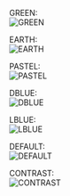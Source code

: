 GREEN:  
![GREEN](https://github.com/user-attachments/assets/ad3a3cd3-96a9-45e5-8fec-5ee6e42ac75c)

EARTH:  
![EARTH](https://github.com/user-attachments/assets/6be9386b-b8cd-4d43-9f1d-8dc025c847ba)

PASTEL:  
![PASTEL](https://github.com/user-attachments/assets/3eae307d-5409-4649-8b7d-7eb5d7001693)

DBLUE:  
![DBLUE](https://github.com/user-attachments/assets/9ec31e32-0d39-4644-b079-7975d45f9f34)

LBLUE:  
![LBLUE](https://github.com/user-attachments/assets/92b79e0b-2519-4666-8943-45584bc71fbd)

DEFAULT:  
![DEFAULT](https://github.com/user-attachments/assets/7f5793cd-c168-47ba-a3a7-5b2ae7d5256a)

CONTRAST:  
![CONTRAST](https://github.com/user-attachments/assets/b66d88d0-9f47-4bf3-8cb0-c5b1eec10e20)
